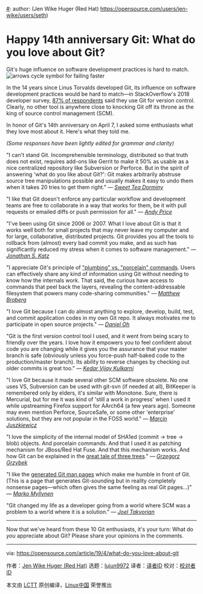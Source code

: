 [#]: collector: (lujun9972)
[#]: translator: ( )
[#]: reviewer: ( )
[#]: publisher: ( )
[#]: url: ( )
[#]: subject: (Happy 14th anniversary Git: What do you love about Git?)
[#]: via: (https://opensource.com/article/19/4/what-do-you-love-about-git)
[#]: author: (Jen Wike Huger (Red Hat) https://opensource.com/users/jen-wike/users/seth)

Happy 14th anniversary Git: What do you love about Git?
======
Git's huge influence on software development practices is hard to match.
![arrows cycle symbol for failing faster][1]

In the 14 years since Linus Torvalds developed Git, its influence on software development practices would be hard to match—in StackOverflow's 2018 developer survey, [87% of respondents][2] said they use Git for version control. Clearly, no other tool is anywhere close to knocking Git off its throne as the king of source control management (SCM).

In honor of Git's 14th anniversary on April 7, I asked some enthusiasts what they love most about it. Here's what they told me.

_(Some responses have been lightly edited for grammar and clarity)_

"I can't stand Git. Incomprehensible terminology, distributed so that truth does not exist, requires add-ons like Gerrit to make it 50% as usable as a nice centralized repository like Subversion or Perforce. But in the spirit of answering 'what do you like about Git?': Git makes arbitrarily abstruse source tree manipulations possible and usually makes it easy to undo them when it takes 20 tries to get them right." — _[Sweet Tea Dorminy][3]_

"I like that Git doesn't enforce any particular workflow and development teams are free to collaborate in a way that works for them, be it with pull requests or emailed diffs or push permission for all." — _[Andy Price][4]_

"I've been using Git since 2006 or 2007. What I love about Git is that it works well both for small projects that may never leave my computer and for large, collaborative, distributed projects. Git provides you all the tools to rollback from (almost) every bad commit you make, and as such has significantly reduced my stress when it comes to software management." — _[Jonathan S. Katz][5]_

"I appreciate Git's principle of ["plumbing" vs. "porcelain" commands][6]. Users can effectively share any kind of information using Git without needing to know how the internals work. That said, the curious have access to commands that peel back the layers, revealing the content-addressable filesystem that powers many code-sharing communities." — _[Matthew Broberg][7]_

"I love Git because I can do almost anything to explore, develop, build, test, and commit application codes in my own Git repo. It always motivates me to participate in open source projects." — _[Daniel Oh][8]_

"Git is the first version control tool I used, and it went from being scary to friendly over the years. I love how it empowers you to feel confident about code you are changing while it gives you the assurance that your master branch is safe (obviously unless you force-push half-baked code to the production/master branch). Its ability to reverse changes by checking out older commits is great too." — _[Kedar Vijay Kulkarni][9]_

"I love Git because it made several other SCM software obsolete. No one uses VS, Subversion can be used with git-svn (if needed at all), BitKeeper is remembered only by elders, it's similar with Monotone. Sure, there is Mercurial, but for me it was kind of 'still a work in progress' when I used it while upstreaming Firefox support for AArch64 (a few years ago). Someone may even mention Perforce, SourceSafe, or some other 'enterprise' solutions, but they are not popular in the FOSS world." — _[Marcin Juszkiewicz][10]_

"I love the simplicity of the internal model of SHA1ed (commit → tree → blob) objects. And porcelain commands. And that I used it as patching mechanism for JBoss/Red Hat Fuse. And that this mechanism works. And how Git can be explained in the [great tale of three trees][11]." — _[Grzegorz Grzybek][12]_

"I like the [generated Git man pages][13] which make me humble in front of Git. (This is a page that generates Git-sounding but in reality completely nonsense pages—which often gives the same feeling as real Git pages…)" — _[Marko Myllynen][14]_

"Git changed my life as a developer going from a world where SCM was a problem to a world where it is a solution." — _[Joel Takvorian][15]_

* * *

Now that we've heard from these 10 Git enthusiasts, it's your turn: What do _you_ appreciate about Git? Please share your opinions in the comments.

--------------------------------------------------------------------------------

via: https://opensource.com/article/19/4/what-do-you-love-about-git

作者：[Jen Wike Huger (Red Hat)][a]
选题：[lujun9972][b]
译者：[译者ID](https://github.com/译者ID)
校对：[校对者ID](https://github.com/校对者ID)

本文由 [LCTT](https://github.com/LCTT/TranslateProject) 原创编译，[Linux中国](https://linux.cn/) 荣誉推出

[a]: https://opensource.com/users/jen-wike/users/seth
[b]: https://github.com/lujun9972
[1]: https://opensource.com/sites/default/files/styles/image-full-size/public/lead-images/fail_progress_cycle_momentum_arrow.png?itok=q-ZFa_Eh (arrows cycle symbol for failing faster)
[2]: https://insights.stackoverflow.com/survey/2018/#work-_-version-control
[3]: https://github.com/sweettea
[4]: https://www.linkedin.com/in/andrew-price-8771796/
[5]: https://opensource.com/users/jkatz05
[6]: https://git-scm.com/book/en/v2/Git-Internals-Plumbing-and-Porcelain
[7]: https://opensource.com/users/mbbroberg
[8]: https://opensource.com/users/daniel-oh
[9]: https://opensource.com/users/kkulkarn
[10]: https://github.com/hrw
[11]: https://speakerdeck.com/schacon/a-tale-of-three-trees
[12]: https://github.com/grgrzybek
[13]: https://git-man-page-generator.lokaltog.net/
[14]: https://github.com/myllynen
[15]: https://github.com/jotak
